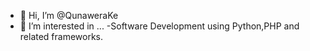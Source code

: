 - 👋 Hi, I’m @QunaweraKe
- 👀 I’m interested in ...
-Software Development using Python,PHP and related frameworks.

<!---
QunaweraKe/QunaweraKe is a ✨ special ✨ repository because its `README.md` (this file) appears on your GitHub profile.
You can click the Preview link to take a look at your changes.
--->
